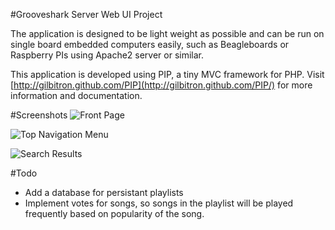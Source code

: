 #Grooveshark Server Web UI Project

The application is designed to be light weight as possible and can be run on single board embedded computers easily, such as Beagleboards or Raspberry PIs using Apache2 server or similar.

This application is developed using PIP, a tiny MVC framework for PHP.
Visit [http://gilbitron.github.com/PIP](http://gilbitron.github.com/PIP/) for more information and documentation.

#Screenshots
![Front Page](https://raw.github.com/purinda/grooveshark-webui/master/screenshots/frontpage.png)

![Top Navigation Menu](https://raw.github.com/purinda/grooveshark-webui/master/screenshots/navmenu.png)

![Search Results](https://raw.github.com/purinda/grooveshark-webui/master/screenshots/search_results.png)

#Todo
 - Add a database for persistant playlists
 - Implement votes for songs, so songs in the playlist will be played frequently based on popularity of the song.
